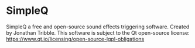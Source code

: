 # SimpleQ
SimpleQ a free and open-source sound effects triggering software.
Created by Jonathan Tribble.
This software is subject to the Qt open-source license: https://www.qt.io/licensing/open-source-lgpl-obligations



